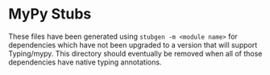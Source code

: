 # MyPy Stubs #

These files have been generated using `stubgen -m <module name>` for dependencies which have not been upgraded to a
version that will support Typing/mypy. This directory should eventually be removed when all of those dependencies
have native typing annotations.
